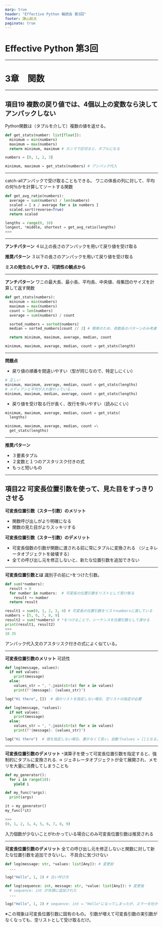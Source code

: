 ```yaml
---
marp: true
header: "Effective Python 輪読会 第3回"
footer: 諌山航太
paginate: true
---
```


# Effective Python 第3回

---

# 3章　関数

---

## 項目19 複数の戻り値では、4個以上の変数なら決してアンパックしない

Python関数は（タプルを介して）複数の値を返せる。

```Python
def get_stats(number: list[float]):
  minimum = min(numbers)
  maximum = max(numbers)
  return minimum, maximum # カンマで区切ると、タプルになる

numbers = [0, 1, 2, 3]

minimum, maximum = get_stats(numbers) # アンパック代入
```

---

catch-allアンパックで受け取ることもできる。
ワニの体長の列に対して、平均の何％かを計算してソートする関数

```python
def get_avg_ratio(numbers):
  average = sum(numbers) / len(numbers)
  scaled = [ x / average for x in numbers ]
  scaled.sort(reverse=True)
  return scaled

lengths = range(0, 10)
longest, *middle, shortest = get_avg_ratio(lengths)
>>>

```

---

**アンチパターン**
４以上の長さのアンパックを用いて戻り値を受け取る

**推奨パターン**
３以下の長さのアンパックを用いて戻り値を受け取る

**ミスの発生のしやすさ、可読性の観点から**

---

**アンチパターン**
ワニの最大長、最小長、平均長、中央値、母集団のサイズを計算して返す関数

```python
def get_stats(numbers):
  mininum = min(numbers)
  maximum = max(numbers)
  count = len(numbers)
  average = sum(numbers) / count

  sorted_numbers = sorted(numbers)
  median = sorted_numbers[count // 2] # 簡単のため、奇数長のパターンのみ考慮

  return minimum, maximum, average, median, count

minimum, maximum, average, median, count = get_stats(length)
```

---
**問題点**

- 戻り値の順番を間違いやすい（型が同じなので、特定しにくい）
```python
# 正しい
minimum, maximum, average, median, count = get_stats(lengths)
# メディアンと平均が入れ替わっている...
minimum, maximum, median, average, count = get_stats(lengths)
```
- 戻り値を受け取る行が長く、改行を伴いやすい（読みにくい）
```python
minimum, maximum, average, median, count = get_stats(
  lengths)

minimum, maximum, average, median, count =\
  get_stats(lengths)
```

---

**推奨パターン**
- ３要素タプル
- ２変数と１つのアスタリスク付きの式
- もっと短いもの

---

## 項目22 可変長位置引数を使って、見た目をすっきりさせる

**可変長位置引数（スター引数）のメリット**
- 関数呼び出しがより明確になる
- 関数の見た目がよりスッキリする

**可変長位置引数（スター引数）のデメリット**
- 可変長個数の引数が関数に渡される前に常にタプルに変換される
  （ジェネレータオブジェクトを破壊する）
- 全ての呼び出し元を修正しないと、新たな位置引数を追加できない

---

**可変長位置引数とは**
識別子の前に`*`をつけた引数。

```python
def sum(*numbers):
  result = 0
  for number in numbers:  # 可変長の位置引数をリストとして受け取る
    result += number
  return result

result1 = sum(0, 1, 2, 3, 4) # 可変長の位置引数をリストnumbersに渡している
numbers = [5, 6, 7, 8, 9]
result2 = sum(*numbers) # *をつけることで、シーケンスを位置引数として渡せる
print(result1, result2)
>>>
10 35
```

アンパック代入文のアスタリスク付きの式によく似ている。

---

**可変長位置引数のメリット** 可読性
```python
def log(message, values):
  if not values:
    print(message)
  else:
    values_str = ", ".join(str(x) for x in values)
    print(f"{message}: {values_str}")

log("Hi there", [])  # 値のリストを指定しない場合、空リストの指定が必要
```
```python
def log(message, *values):
  if not values:
    print(message)
  else:
    values_str = ", ".join(str(x) for x in values)
    print(f"{message}: {values_str}")

log("Hi there")  # 値を指定しない場合、書かなくて良い。自動でvalues = []となる。
```

---

**可変長位置引数のデメリット**
`*`演算子を使って可変長位置引数を指定すると、強制的にタプルに変換される.
→ ジェネレータオブジェクトが全て展開され、メモリを大量に消費してしまうことも

```python
def my_generator():
  for i in range(10):
    yield i

def my_func(*args):
  print(args)

it = my_generator()
my_func(*it)

>>>
(0, 1, 2, 3, 4, 5, 6, 7, 8, 9)
```

入力個数が少ないことがわかっている場合にのみ可変長位置引数は推奨される

---

**可変長位置引数のデメリット**
全ての呼び出し元を修正しないと関数に対して新たな位置引数を追加できないし、
不具合に気づけない

```python
def log(message: str, *values: list[Any]): # 変更前
  ...

log("Hello", 1, 2) # 古い呼び方
```

```python
def log(sequence: int, message: str, *value: list[Any]): # 変更後
  # sequence: int が先頭に追加された
  ...

log("Hello", 1, 2) # sequence: int = "Hello"になってしまったが、エラーを吐かない！
```
※この現象は可変長位置引数に固有のもの。
 引数が増えて可変長引数の実引数がなくなっても、空リストとして受け取るだけ。
